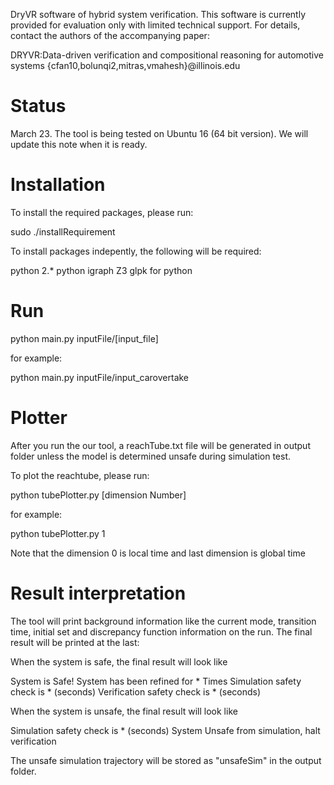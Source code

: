 DryVR software of hybrid system verification. This software is currently provided for evaluation  only with limited technical support. For details, contact the authors of the accompanying paper:

DRYVR:Data-driven verification and compositional reasoning for automotive systems {cfan10,bolunqi2,mitras,vmahesh}@illinois.edu

Status
======
March 23. The tool is being tested on Ubuntu 16 (64 bit version). We will update this note when it is ready.

Installation
============
To install the required packages, please run:

sudo ./installRequirement

To install packages indepently, the following will be required:

python 2.*
python igraph
Z3
glpk for python

Run
===

python main.py inputFile/[input_file]

for example:

python main.py inputFile/input_carovertake

Plotter
===
After you run the our tool, a reachTube.txt file will be generated in output folder unless the model is determined unsafe during simulation test.

To plot the reachtube, please run:

python tubePlotter.py [dimension Number]

for example:

python tubePlotter.py 1

Note that the dimension 0 is local time and last dimension is global time

Result interpretation 
===
The tool will print background information like the current mode, transition time, initial set and discrepancy function information on the run. The final result will be printed at the last:

When the system is safe, the final result will look like

System is Safe!
System has been refined for * Times
Simulation safety check is * (seconds)
Verification safety check is * (seconds)

When the system is unsafe, the final result will look like

Simulation safety check is * (seconds)
System Unsafe from simulation, halt verification

The unsafe simulation trajectory will be stored as "unsafeSim" in the output folder.





